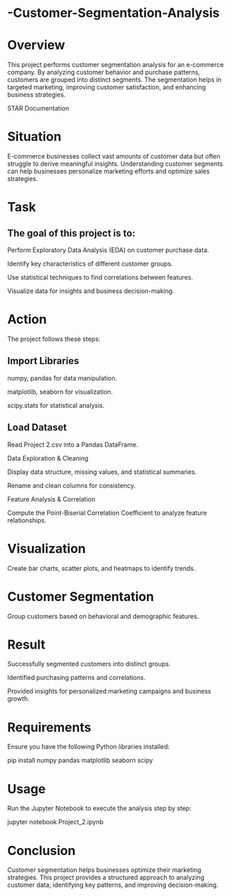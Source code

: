 # -Customer-Segmentation-Analysis
# Overview

This project performs customer segmentation analysis for an e-commerce company. By analyzing customer behavior and purchase patterns, customers are grouped into distinct segments. The segmentation helps in targeted marketing, improving customer satisfaction, and enhancing business strategies.

STAR Documentation

# Situation

E-commerce businesses collect vast amounts of customer data but often struggle to derive meaningful insights. Understanding customer segments can help businesses personalize marketing efforts and optimize sales strategies.

# Task

## The goal of this project is to:

Perform Exploratory Data Analysis (EDA) on customer purchase data.

Identify key characteristics of different customer groups.

Use statistical techniques to find correlations between features.

Visualize data for insights and business decision-making.

# Action

The project follows these steps:

## Import Libraries

numpy, pandas for data manipulation.

matplotlib, seaborn for visualization.

scipy.stats for statistical analysis.

## Load Dataset

Read Project 2.csv into a Pandas DataFrame.

Data Exploration & Cleaning

Display data structure, missing values, and statistical summaries.

Rename and clean columns for consistency.

Feature Analysis & Correlation

Compute the Point-Biserial Correlation Coefficient to analyze feature relationships.

# Visualization

Create bar charts, scatter plots, and heatmaps to identify trends.

# Customer Segmentation

Group customers based on behavioral and demographic features.

# Result

Successfully segmented customers into distinct groups.

Identified purchasing patterns and correlations.

Provided insights for personalized marketing campaigns and business growth.

# Requirements

Ensure you have the following Python libraries installed:

pip install numpy pandas matplotlib seaborn scipy

# Usage

Run the Jupyter Notebook to execute the analysis step by step:

jupyter notebook Project_2.ipynb

# Conclusion

Customer segmentation helps businesses optimize their marketing strategies. This project provides a structured approach to analyzing customer data, identifying key patterns, and improving decision-making.

